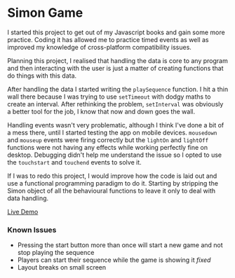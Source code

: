 # Simon Game

I started this project to get out of my Javascript books and gain some more practice. Coding it has allowed me to practice timed events as well as improved my knowledge of cross-platform compatibility issues.

Planning this project, I realised that handling the data is core to any program and then interacting with the user is just a matter of creating functions that do things with this data.

After handling the data I started writing the `playSequence` function. I hit a thin wall there because I was trying to use `setTimeout` with dodgy maths to create an interval. After rethinking the problem, `setInterval` was obviously a better tool for the job, I know that now and down goes the wall.

Handling events wasn't very problematic, although I think I've done a bit of a mess there, until I started testing the app on mobile devices. `mousedown` and `mouseup` events were firing correctly but the `lightOn` and `lightOff` functions were not having any effects while working perfectly fine on desktop. Debugging didn't help me understand the issue so I opted to use the `touchstart` and `touchend` events to solve it.

If I was to redo this project, I would improve how the code is laid out and use a functional programming paradigm to do it. Starting by stripping the Simon object of all the behavioural functions to leave it only to deal with data handling.

[Live Demo](https://fanzyo.github.io/SimonGame/)

### Known Issues

* Pressing the start button more than once will start a new game and not stop playing the sequence
* Players can start their sequence while the game is showing it *fixed*
* Layout breaks on small screen

